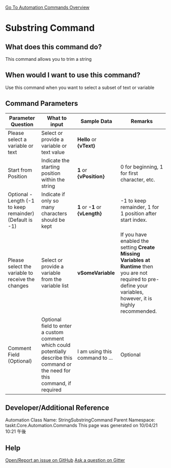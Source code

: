<!--TITLE: Substring Command -->
<!-- SUBTITLE: a command in the Data Commands group. -->
[Go To Automation Commands Overview](/automation-commands.md)


# Substring Command


## What does this command do?
This command allows you to trim a string


## When would I want to use this command?
Use this command when you want to select a subset of text or variable


## Command Parameters
| Parameter Question   	| What to input  	|  Sample Data 	| Remarks  	|
| ---                    | ---               | ---           | ---       |
|Please select a variable or text|Select or provide a variable or text value|**Hello** or **{vText}**||
|Start from Position|Indicate the starting position within the string|**1** or **{vPosition}**|0 for beginning, 1 for first character, etc.|
|Optional - Length (-1 to keep remainder) (Default is -1)|Indicate if only so many characters should be kept|**1** or **-1** or **{vLength}**|-1 to keep remainder, 1 for 1 position after start index.|
|Please select the variable to receive the changes|Select or provide a variable from the variable list|**vSomeVariable**|If you have enabled the setting **Create Missing Variables at Runtime** then you are not required to pre-define your variables, however, it is highly recommended.|
|Comment Field (Optional)|Optional field to enter a custom comment which could potentially describe this command or the need for this command, if required|I am using this command to ...|Optional|












## Developer/Additional Reference
Automation Class Name: StringSubstringCommand
Parent Namespace: taskt.Core.Automation.Commands
This page was generated on 10/04/21 10:21 午後


## Help
[Open/Report an issue on GitHub](https://github.com/saucepleez/taskt/issues/new)
[Ask a question on Gitter](https://gitter.im/taskt-rpa/Lobby)
